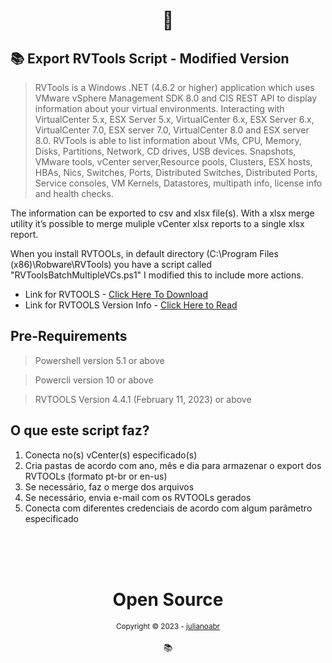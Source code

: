 <h1 align="center">
📄<br Export RVTools Script - Modified Version
</h1>

## 📚 Export RVTools Script - Modified Version

> RVTools is a Windows .NET (4.6.2 or higher) application which uses VMware vSphere Management SDK 8.0 and CIS REST API to display information about your virtual environments. Interacting with VirtualCenter 5.x, ESX Server 5.x, VirtualCenter 6.x, ESX Server 6.x, VirtualCenter 7.0, ESX server 7.0, VirtualCenter 8.0 and ESX server 8.0.  RVTools is able to list information about VMs, CPU, Memory, Disks, Partitions, Network, CD drives, USB devices. Snapshots, VMware tools, vCenter server,Resource pools, Clusters, ESX hosts, HBAs, Nics, Switches, Ports, Distributed Switches, Distributed Ports, Service consoles, VM Kernels, Datastores, multipath info, license info and health checks.

The information can be exported to csv and xlsx file(s). With a xlsx merge utility it’s possible to merge muliple vCenter xlsx reports to a single xlsx report.

When you install RVTOOLs, in default directory (C:\Program Files (x86)\Robware\RVTools) you have a script called "RVToolsBatchMultipleVCs.ps1" I modified this to include more actions. 

- Link for RVTOOLS - [Click Here To Download](https://www.robware.net/rvtools/)
- Link for RVTOOLS Version Info - [Click Here to Read](https://www.robware.net/rvtools/version/)

## Pre-Requirements

> Powershell version 5.1 or above

> Powercli version 10 or above

> RVTOOLS Version 4.4.1 (February 11, 2023) or above

## O que este script faz?

1. Conecta no(s) vCenter(s) especificado(s)
2. Cria pastas de acordo com ano, mês e dia para armazenar o export dos RVTOOLs (formato pt-br or en-us)
3. Se necessário, faz o merge dos arquivos
4. Se necessário, envia e-mail com os RVTOOLs gerados
5. Conecta com diferentes credenciais de acordo com algum parâmetro especificado

<div align="center">
  <br/>
  <br/>
  <br/>
    <div>
      <h1>Open Source</h1>
      <sub>Copyright © 2023 - <a href="https://github.com/julianoabr">julianoabr</sub></a>
    </div>
    <br/>
    📚
</div>



